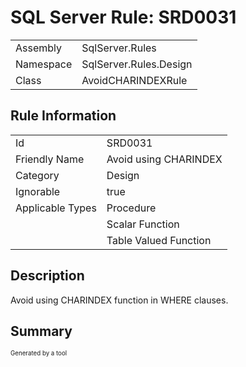 # SQL Server Rule: SRD0031
  
|    |    |
|----|----|
| Assembly | SqlServer.Rules |
| Namespace | SqlServer.Rules.Design |
| Class | AvoidCHARINDEXRule |
  
## Rule Information
  
|    |    |
|----|----|
| Id | SRD0031 |
| Friendly Name | Avoid using CHARINDEX |
| Category | Design |
| Ignorable | true |
| Applicable Types | Procedure  |
|   | Scalar Function |
|   | Table Valued Function |
  
## Description
  
Avoid using CHARINDEX function in WHERE clauses.
  
## Summary
  

  
<sub><sup>Generated by a tool</sup></sub>
